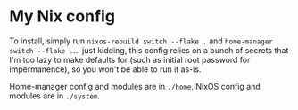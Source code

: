 # My Nix config

To install, simply run `nixos-rebuild switch --flake .` and
`home-manager switch --flake .`... just kidding, this config relies on a
bunch of secrets that I'm too lazy to make defaults for (such as initial
root password for impermanence), so you won't be able to run it as-is.

Home-manager config and modules are in `./home`, NixOS config and
modules are in `./system`.
